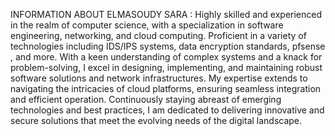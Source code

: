 INFORMATION ABOUT ELMASOUDY SARA :
Highly skilled and experienced in the realm of computer science, with a specialization in software engineering, networking, and cloud computing. Proficient in a variety of technologies including IDS/IPS systems, data encryption standards, pfsense , and more. With a keen understanding of complex systems and a knack for problem-solving, I excel in designing, implementing, and maintaining robust software solutions and network infrastructures. My expertise extends to navigating the intricacies of cloud platforms, ensuring seamless integration and efficient operation. Continuously staying abreast of emerging technologies and best practices, I am dedicated to delivering innovative and secure solutions that meet the evolving needs of the digital landscape.
